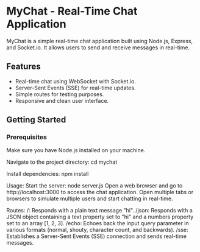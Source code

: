 # MyChat - Real-Time Chat Application

MyChat is a simple real-time chat application built using Node.js, Express, and Socket.io. It allows users to send and receive messages in real-time.

## Features

- Real-time chat using WebSocket with Socket.io.
- Server-Sent Events (SSE) for real-time updates.
- Simple routes for testing purposes.
- Responsive and clean user interface.

## Getting Started

### Prerequisites

Make sure you have Node.js installed on your machine.

Navigate to the project directory: cd mychat

Install dependencies: npm install

  Usage:
 Start the server: node server.js
 Open a web browser and go to http://localhost:3000 to access the chat application.
 Open multiple tabs or browsers to simulate multiple users and start chatting in real-time.

  Routes:
 /: Responds with a plain text message "hi".
 /json: Responds with a JSON object containing a text property set to "hi" and a numbers property set to an array [1, 2, 3]. 
 /echo: Echoes back the input query parameter in various formats (normal, shouty, character count, and backwards). 
 /sse: Establishes a Server-Sent Events (SSE) connection and sends real-time messages.
